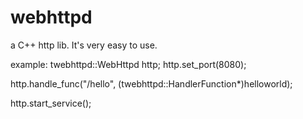 # webhttpd
a C++ http lib.
It's very easy to use.

example:
twebhttpd::WebHttpd http;
http.set_port(8080);

http.handle_func("/hello", (twebhttpd::HandlerFunction*)helloworld);

http.start_service();
